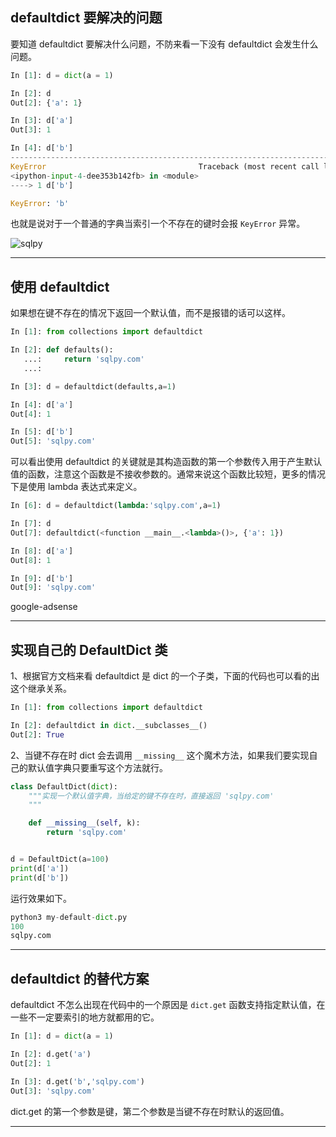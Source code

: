 ## defaultdict 要解决的问题
要知道 defaultdict 要解决什么问题，不防来看一下没有 defaultdict 会发生什么问题。
```python
In [1]: d = dict(a = 1)                                                         

In [2]: d                                                                       
Out[2]: {'a': 1}

In [3]: d['a']                                                                  
Out[3]: 1

In [4]: d['b']                                                                  
---------------------------------------------------------------------------
KeyError                                  Traceback (most recent call last)
<ipython-input-4-dee353b142fb> in <module>
----> 1 d['b']

KeyError: 'b'
```
也就是说对于一个普通的字典当索引一个不存在的键时会报 `KeyError` 异常。

![sqlpy](static/2020-24/sqlpy-defaultdict.jpg)


---


## 使用 defaultdict
如果想在键不存在的情况下返回一个默认值，而不是报错的话可以这样。
```python
In [1]: from collections import defaultdict                                     

In [2]: def defaults(): 
   ...:     return 'sqlpy.com' 
   ...:                                                                         

In [3]: d = defaultdict(defaults,a=1)                                           

In [4]: d['a']                                                                  
Out[4]: 1

In [5]: d['b']                                                                  
Out[5]: 'sqlpy.com'
```
可以看出使用 defaultdict 的关键就是其构造函数的第一个参数传入用于产生默认值的函数，注意这个函数是不接收参数的。通常来说这个函数比较短，更多的情况下是使用 lambda 表达式来定义。

```python
In [6]: d = defaultdict(lambda:'sqlpy.com',a=1)                                 

In [7]: d                                                                       
Out[7]: defaultdict(<function __main__.<lambda>()>, {'a': 1})

In [8]: d['a']                                                                  
Out[8]: 1

In [9]: d['b']                                                                  
Out[9]: 'sqlpy.com'
```

google-adsense

---

## 实现自己的 DefaultDict 类
1、根据官方文档来看 defaultdict 是 dict 的一个子类，下面的代码也可以看的出这个继承关系。
```python
In [1]: from collections import defaultdict                                     

In [2]: defaultdict in dict.__subclasses__()                                    
Out[2]: True
```
2、当键不存在时 dict 会去调用 `__missing__` 这个魔术方法，如果我们要实现自己的默认值字典只要重写这个方法就行。
```python
class DefaultDict(dict):
    """实现一个默认值字典，当给定的键不存在时，直接返回 'sqlpy.com'
    """

    def __missing__(self, k):
        return 'sqlpy.com'


d = DefaultDict(a=100)
print(d['a'])
print(d['b'])

```
运行效果如下。
```python
python3 my-default-dict.py 
100
sqlpy.com
```
---


## defaultdict 的替代方案
defaultdict 不怎么出现在代码中的一个原因是 `dict.get` 函数支持指定默认值，在一些不一定要索引的地方就都用的它。
```python
In [1]: d = dict(a = 1)                                                         

In [2]: d.get('a')                                                              
Out[2]: 1

In [3]: d.get('b','sqlpy.com')                                                  
Out[3]: 'sqlpy.com'
```
dict.get 的第一个参数是键，第二个参数是当键不存在时默认的返回值。

---